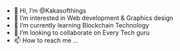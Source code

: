 - 👋 Hi, I’m @Kakasofthings
- 👀 I’m interested in Web development & Graphics design 
- 🌱 I’m currently learning Blockchain Technology 
- 💞️ I’m looking to collaborate on Every Tech guru
- 📫 How to reach me ...

<!---
Kakasofthings/Kakasofthings is a ✨ special ✨ repository because its `README.md` (this file) appears on your GitHub profile.
You can click the Preview link to take a look at your changes.
--->
